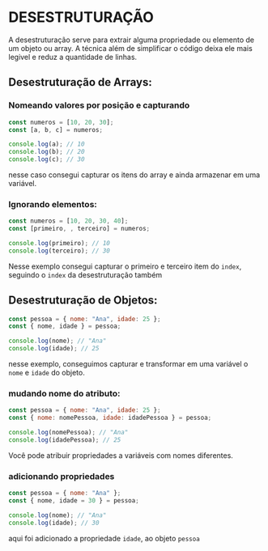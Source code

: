 # DESESTRUTURAÇÃO

A desestruturação serve para extrair alguma propriedade ou elemento de um objeto ou array. A técnica além de simplificar o código deixa ele mais legivel e reduz a quantidade de linhas.

## Desestruturação de Arrays:

### Nomeando valores por posição e capturando

```javascript
const numeros = [10, 20, 30];
const [a, b, c] = numeros;

console.log(a); // 10
console.log(b); // 20
console.log(c); // 30

```

nesse caso consegui capturar os itens do array e ainda armazenar em uma variável.

### Ignorando elementos:

```javascript
const numeros = [10, 20, 30, 40];
const [primeiro, , terceiro] = numeros;

console.log(primeiro); // 10
console.log(terceiro); // 30
```

Nesse exemplo consegui capturar o primeiro e terceiro item do `index`, seguindo o `index` da desestruturação também

## Desestruturação de Objetos:

```javascript
const pessoa = { nome: "Ana", idade: 25 };
const { nome, idade } = pessoa;

console.log(nome); // "Ana"
console.log(idade); // 25
```

nesse exemplo, conseguimos capturar e transformar em uma variável o `nome` e `idade` do objeto.

### mudando nome do atributo:

```javascript
const pessoa = { nome: "Ana", idade: 25 };
const { nome: nomePessoa, idade: idadePessoa } = pessoa;

console.log(nomePessoa); // "Ana"
console.log(idadePessoa); // 25
```

Você pode atribuir propriedades a variáveis com nomes diferentes.

### adicionando propriedades

```javascript
const pessoa = { nome: "Ana" };
const { nome, idade = 30 } = pessoa;

console.log(nome); // "Ana"
console.log(idade); // 30
```

aqui foi adicionado a propriedade `idade`, ao objeto `pessoa`
